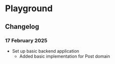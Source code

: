 # Playground

## Changelog

### 17 February 2025
- Set up basic backend application
  - Added basic implementation for Post domain